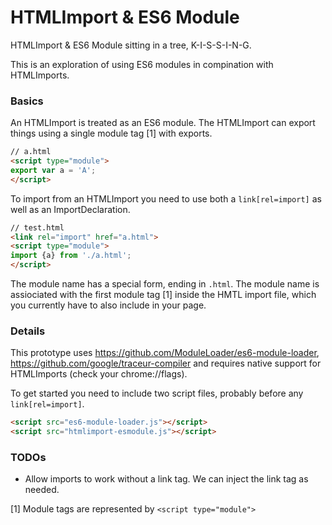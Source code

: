 HTMLImport & ES6 Module
===================

HTMLImport & ES6 Module sitting in a tree, K-I-S-S-I-N-G.

This is an exploration of using ES6 modules in compination with HTMLImports.

### Basics

An HTMLImport is treated as an ES6 module. The HTMLImport can export things using a single module tag [1] with exports.

```html
// a.html
<script type="module">
export var a = 'A';
</script>
```

To import from an HTMLImport you need to use both a `link[rel=import]` as well as an ImportDeclaration.

```html
// test.html
<link rel="import" href="a.html">
<script type="module">
import {a} from './a.html';
</script>
```

The module name has a special form, ending in `.html`. The module name is assiociated with the first module tag [1] inside the HMTL import file, which you currently have to also include in your page.

### Details

This prototype uses https://github.com/ModuleLoader/es6-module-loader, https://github.com/google/traceur-compiler and requires native support for HTMLImports (check your chrome://flags).

To get started you need to include two script files, probably before any `link[rel=import]`.

```html
<script src="es6-module-loader.js"></script>
<script src="htmlimport-esmodule.js"></script>
```

### TODOs

   * Allow imports to work without a link tag. We can inject the link tag as needed.

[1] Module tags are represented by `<script type="module">`
